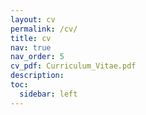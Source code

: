 ```yaml
---
layout: cv
permalink: /cv/
title: cv
nav: true
nav_order: 5
cv_pdf: Curriculum_Vitae.pdf
description: 
toc:
  sidebar: left
---
```


